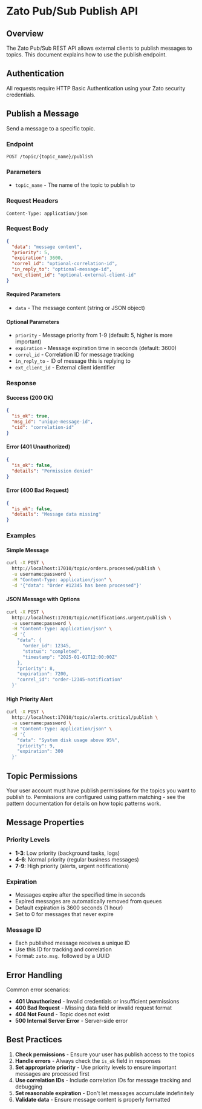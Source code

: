 # Zato Pub/Sub Publish API

## Overview

The Zato Pub/Sub REST API allows external clients to publish messages to topics. This document explains how to use the publish endpoint.

## Authentication

All requests require HTTP Basic Authentication using your Zato security credentials.

## Publish a Message

Send a message to a specific topic.

### Endpoint
```
POST /topic/{topic_name}/publish
```

### Parameters
- `topic_name` - The name of the topic to publish to

### Request Headers
```
Content-Type: application/json
```

### Request Body
```json
{
  "data": "message content",
  "priority": 5,
  "expiration": 3600,
  "correl_id": "optional-correlation-id",
  "in_reply_to": "optional-message-id",
  "ext_client_id": "optional-external-client-id"
}
```

#### Required Parameters
- `data` - The message content (string or JSON object)

#### Optional Parameters
- `priority` - Message priority from 1-9 (default: 5, higher is more important)
- `expiration` - Message expiration time in seconds (default: 3600)
- `correl_id` - Correlation ID for message tracking
- `in_reply_to` - ID of message this is replying to
- `ext_client_id` - External client identifier

### Response

#### Success (200 OK)
```json
{
  "is_ok": true,
  "msg_id": "unique-message-id",
  "cid": "correlation-id"
}
```

#### Error (401 Unauthorized)
```json
{
  "is_ok": false,
  "details": "Permission denied"
}
```

#### Error (400 Bad Request)
```json
{
  "is_ok": false,
  "details": "Message data missing"
}
```

### Examples

#### Simple Message
```bash
curl -X POST \
  http://localhost:17010/topic/orders.processed/publish \
  -u username:password \
  -H "Content-Type: application/json" \
  -d '{"data": "Order #12345 has been processed"}'
```

#### JSON Message with Options
```bash
curl -X POST \
  http://localhost:17010/topic/notifications.urgent/publish \
  -u username:password \
  -H "Content-Type: application/json" \
  -d '{
    "data": {
      "order_id": 12345,
      "status": "completed",
      "timestamp": "2025-01-01T12:00:00Z"
    },
    "priority": 8,
    "expiration": 7200,
    "correl_id": "order-12345-notification"
  }'
```

#### High Priority Alert
```bash
curl -X POST \
  http://localhost:17010/topic/alerts.critical/publish \
  -u username:password \
  -H "Content-Type: application/json" \
  -d '{
    "data": "System disk usage above 95%",
    "priority": 9,
    "expiration": 300
  }'
```

## Topic Permissions

Your user account must have publish permissions for the topics you want to publish to. Permissions are configured
using pattern matching - see the pattern documentation for details on how topic patterns work.

## Message Properties

### Priority Levels
- **1-3**: Low priority (background tasks, logs)
- **4-6**: Normal priority (regular business messages)
- **7-9**: High priority (alerts, urgent notifications)

### Expiration
- Messages expire after the specified time in seconds
- Expired messages are automatically removed from queues
- Default expiration is 3600 seconds (1 hour)
- Set to 0 for messages that never expire

### Message ID
- Each published message receives a unique ID
- Use this ID for tracking and correlation
- Format: `zato.msg.` followed by a UUID

## Error Handling

Common error scenarios:
- **401 Unauthorized** - Invalid credentials or insufficient permissions
- **400 Bad Request** - Missing data field or invalid request format
- **404 Not Found** - Topic does not exist
- **500 Internal Server Error** - Server-side error

## Best Practices

1. **Check permissions** - Ensure your user has publish access to the topics
2. **Handle errors** - Always check the `is_ok` field in responses
3. **Set appropriate priority** - Use priority levels to ensure important messages are processed first
4. **Use correlation IDs** - Include correlation IDs for message tracking and debugging
5. **Set reasonable expiration** - Don't let messages accumulate indefinitely
6. **Validate data** - Ensure message content is properly formatted

